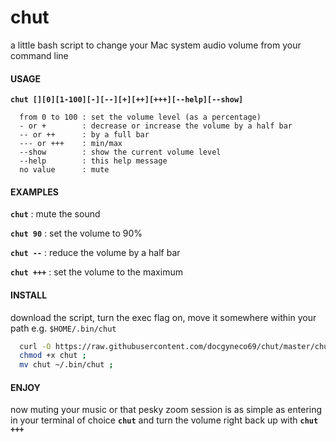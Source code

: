 # chut
a little bash script to change your Mac system audio volume from your command line

#### USAGE 
**`chut [][0][1-100][-][--][+][++][+++][--help][--show]`**
```shell
  from 0 to 100 : set the volume level (as a percentage)
  - or +        : decrease or increase the volume by a half bar
  -- or ++      : by a full bar
  --- or +++    : min/max
  --show        : show the current volume level
  --help        : this help message
  no value      : mute 
```

#### EXAMPLES
**`chut`**          : mute the sound 

**`chut 90`**       : set the volume to 90% 

**`chut --`**       : reduce the volume by a half bar 

**`chut +++`**      : set the volume to the maximum 

#### INSTALL
download the script, turn the exec flag on, move it somewhere within your path e.g. `$HOME/.bin/chut` 
```bash
  curl -O https://raw.githubusercontent.com/docgyneco69/chut/master/chut ;
  chmod +x chut ;
  mv chut ~/.bin/chut ;
```

#### ENJOY
now muting your music or that pesky zoom session is as simple as entering in your terminal of choice **`chut`** and turn the volume right back up with **`chut +++`**
